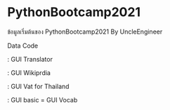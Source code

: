 # PythonBootcamp2021

ข้อมูลเริ่มต้นของ  PythonBootcamp2021 By UncleEngineer 

Data  Code 

   : GUI Translator
   
   : GUI Wikiprdia

   : GUI Vat for Thailand
   
   : GUI basic = GUI Vocab 
